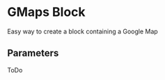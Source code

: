 GMaps Block
===========

Easy way to create a block containing a Google Map

Parameters
----------

ToDo